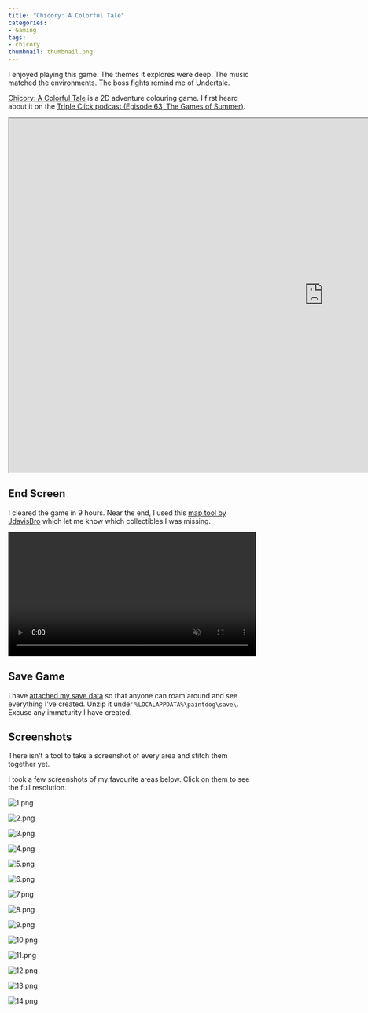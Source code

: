 ```yaml
---
title: "Chicory: A Colorful Tale"
categories:
- Gaming
tags:
- chicory
thumbnail: thumbnail.png
---
```


I enjoyed playing this game. The themes it explores were deep. The music matched the environments. The boss fights remind me of Undertale.

<!-- more -->

[Chicory: A Colorful Tale](http://chicorygame.com/) is a 2D adventure colouring game. I first heard about it on the [Triple Click podcast (Episode 63, The Games of Summer)](https://maximumfun.org/episodes/triple-click/the-games-of-summer/).

<iframe src="https://www.youtube.com/embed/zqSZrq5LzSU" allowfullscreen width="1280" height="720"></iframe>

## End Screen

I cleared the game in 9 hours. Near the end, I used this [map tool by JdavisBro](https://jdavisbro.github.io/chicory/) which let me know which collectibles I was missing.

<video autoplay loop muted controls width="100%" height="auto">
  <source type="video/webm" src="end.webm">
  <p>Your browser does not support the video element.</p>
</video>

## Save Game

I have [attached my save data](save.zip) so that anyone can roam around and see everything I've created. Unzip it under `%LOCALAPPDATA%\paintdog\save\`. Excuse any immaturity I have created.

## Screenshots

There isn't a tool to take a screenshot of every area and stitch them together yet.

I took a few screenshots of my favourite areas below. Click on them to see the full resolution.

![1.png](1.png)

![2.png](2.png)

![3.png](3.png)

![4.png](4.png)

![5.png](5.png)

![6.png](6.png)

![7.png](7.png)

![8.png](8.png)

![9.png](9.png)

![10.png](10.png)

![11.png](11.png)

![12.png](12.png)

![13.png](13.png)

![14.png](14.png)

